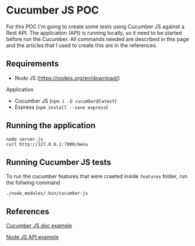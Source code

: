 # Cucumber JS POC
For this POC I'm going to create some tests using Cucumber JS against a Rest API. The application (API) is running locally, so it need to be started before run the Cucumber. All commands needed are described in this page and the articles that I used to create this are in the references. 

## Requirements

- Node JS (https://nodejs.org/en/download/)

Application
- Cucumber JS (`npm i -D cucumber@latest`)
- Express (`npm install --save express`)

## Running the application

```shell_script 
node server.js
curl http://127.0.0.1:7000/menu
```

## Running Cucumber JS tests

To run the cucumber features that were craeted inside `features` folder, run the follwing command

```shell_script 
./node_modules/.bin/cucumber-js
```

## References

[Cucumber JS doc example](https://github.com/cucumber/cucumber-js/blob/master/docs/nodejs_example.md)

[Node JS API example](https://dev.to/starkfire/building-a-simple-rest-api-with-node-js-and-express-299j)
